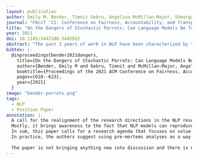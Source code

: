 ```yaml
---
layout: publication
author: Emily M. Bender, Timnit Gebru, Angelina McMillan-Major, Shmargaret Shmitchell
journal: "FAccT '21: Conference on Fairness, Accountability, and Transparency"
title: "On the Dangers of Stochastic Parrots: Can Language Models Be Too Big? 🦜"
year: 2021
doi: 10.1145/3442188.3445922
abstract: "The past 3 years of work in NLP have been characterized by the development and deployment of ever larger language models, especially for English. BERT, its variants, GPT-2/3, and others, most recently Switch-C, have pushed the boundaries of the possible both through architectural innovations and through sheer size. Using these pretrained models and the methodology of fine-tuning them for specific tasks, researchers have extended the state of the art on a wide array of tasks as measured by leaderboards on specific benchmarks for English. In this paper, we take a step back and ask: How big is too big? What are the possible risks associated with this technology and what paths are available for mitigating those risks? We provide recommendations including weighing the environmental and financial costs first, investing resources into curating and carefully documenting datasets rather than ingesting everything on the web, carrying out pre-development exercises evaluating how the planned approach fits into research and development goals and supports stakeholder values, and encouraging research directions beyond ever larger language models."
bibtex: |-
  @inproceedings{bender2021dangers,
    title={On the Dangers of Stochastic Parrots: Can Language Models Be Too Big?🦜},
    author={Bender, Emily M and Gebru, Timnit and McMillan-Major, Angelina and Shmitchell, Shmargaret},
    booktitle={Proceedings of the 2021 ACM Conference on Fairness, Accountability, and Transparency},
    pages={610--623},
    year={2021}
  }
image: "bender-parrots.png"
tags:
  - NLP
  - Position Paper
annotation: |-
  A call for the realignment of the research directions in the NLP research community. This position paper does a reflection on current societal issues of the development of NLP models and their potential risks and harms.
  Mostly, it brings awareness to the fact that NLP models can reproduce or amplify unwanted biases that can propagate stereotypes and other problematic associations. Furthermore, NLP models can be used as powerful tools to deliberately disseminate falsehoods to mislead public opinion.
  In sum, this paper calls for a research agenda that focuses on value-sensitive design. Instead of aiming at creating the biggest model with the largest dataset, the community should start looking at how the models will form part of socio-technical systems. In particular, we should focus on how to create models that are fair, trustworthy, and climate-neutral.
  In practice, the authors suggest using pre-mortems analyses as a way of anticipating the risks of a model and discussing alternatives beforehand.
  
  The paper is not bringing anything new into discussion and there is not a scientific contribution per se. However, it will always be emblematic because of the controversy around 3 out of 7 authors that were required by their employer to remove their names – allegedly because of the critical view on the way tech giants are leading innovation on NLP. Nevertheless, it provides a clear snapshot of the potential harms of NLP and a strong case on the need for a groundbreaking change to make NLP less social-agnostic – including less carbon-agnostic.
---
```


